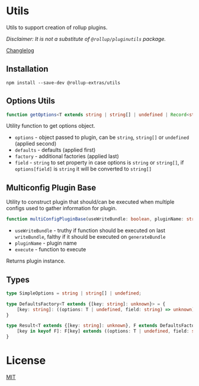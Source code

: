 # Utils

Utils to support creation of rollup plugins.

*Disclaimer: It is not a substitute of `@rollup/pluginutils` package.*


[Changlelog](./CHANGELOG.md)

## Installation

```
npm install --save-dev @rollup-extras/utils
```
## Options Utils

```typescript
function getOptions<T extends string | string[] | undefined | Record<string, unknown>, D, F extends DefaultsFactory<Partial<{[K in C]: string[]}> & Partial<Exclude<T, SimpleOptions>>>, C extends string>(options: T | undefined, defaults: D | undefined, field: C, factory?: F);
```

Utility function to get options object.

- `options` - object passed to plugin, can be `string`, `string[]` or `undefined` (applied second)
- `defaults` - defaults (applied first)
- `factory` - additional factories (applied last)
- `field` - `string` to set property in case options is `string` or `string[]`, if `options[field]` is `string` it will be converted to `string[]`

## Multiconfig Plugin Base

Utility to construct plugin that should/can be executed when multiple configs used to gather information for plugin.

```typescript
function multiConfigPluginBase(useWriteBundle: boolean, pluginName: string, execute: ExecuteFn): Partial<PluginHooks>
```
- `useWriteBundle` - truthy if function should be executed on last `writeBundle`, falthy if it should be executed on `generateBundle`
- `pluginName` - plugin name
- `execute` - function to execute

Returns plugin instance.

## Types

```typescript
type SimpleOptions = string | string[] | undefined;

type DefaultsFactory<T extends {[key: string]: unknown}> = {
    [key: string]: ((options: T | undefined, field: string) => unknown);
}

type Result<T extends {[key: string]: unknown}, F extends DefaultsFactory<T>> = T & {
    [key in keyof F]: F[key] extends ((options: T | undefined, field: string) => unknown) ? ReturnType<F[key]> : unknown;
}
```

# License

[MIT](./LICENSE)
